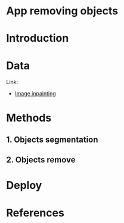 # **App removing objects**

# **Introduction**

# **Data**
Link: 
* [Image inpainting](https://drive.google.com/file/d/1TKpxfm-YK1rLkG5-whFXcg-Oo_a-DPNs/view?usp=share_link)
# **Methods**
## **1. Objects segmentation**
## **2. Objects remove**

# **Deploy**

# **References**